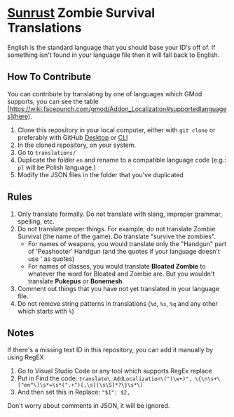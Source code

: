 # [Sunrust](https://sunrust.org/) Zombie Survival Translations


English is the standard language that you should base your ID's off of.
If something isn't found in your language file then it will fall back to English.

## How To Contribute
You can contribute by translating by one of languages which GMod supports, you can see the table [https://wiki.facepunch.com/gmod/Addon_Localization#supportedlanguages](here).

1. Clone this repository in your local computer, either with `git clone` or preferably with GitHub [Desktop](https://desktop.github.com/download/) or [CLI](https://cli.github.com/)
2. In the cloned repository, on your system. 
3. Go to `translations/`
4. Duplicate the folder `en` and rename to a compatible language code (e.g.: `pl` will be Polish language.)
5. Modify the JSON files in the folder that you've duplicated


## Rules

1. Only translate formally. Do not translate with slang, improper grammar, spelling, etc.
2. Do not translate proper things. For example, do not translate Zombie Survival (the name of the game). Do translate "survive the zombies".
    - For names of weapons, you would translate only the "Handgun" part of 'Peashooter' Handgun (and the quotes if your language doesn't use ' as quotes)
    - For names of classes, you would translate **Bloated Zombie** to whatever the word for Bloated and Zombie are. But you wouldn't translate **Pukepus** or **Bonemesh**.
3. Comment out things that you have not yet translated in your language file.
4. Do not remove string patterns in translations (`%d`, `%s`, `%q` and any other which starts with `%`)

## Notes

If there's a missing text ID in this repository, you can add it manually by using RegEX
1. Go to Visual Studio Code or any tool which supports RegEx replace
2. Put in Find the code: `translate\.AddLocalization\("(\w+)", \{\n\s+\["en"\]\s*=\s*(".+")[,\s][\s\S]*?\}\s*\)`
3. And then set this in Replace: `"$1": $2,`


Don't worry about comments in JSON, it will be ignored.